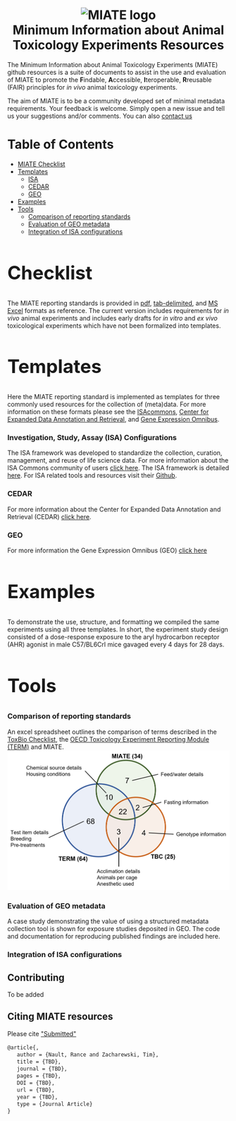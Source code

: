 <h1 align="center">
  <img alt="MIATE logo" src="img" width="224px"/><br/>
  Minimum Information about Animal Toxicology Experiments Resources
</h1>

The Minimum Information about Animal Toxicology Experiments (MIATE) github resources is a suite of documents to 
assist in the use and evaluation of MIATE to promote the <b>F</b>indable, <b>A</b>ccessible, <b>I</b>teroperable, <b>R</b>reusable 
(FAIR) principles for _in vivo_ animal toxicology experiments.

The aim of MIATE is to be a community developed set of minimal metadata requirements. Your feedback is welcome. Simply open a new 
issue and tell us your suggestions and/or comments. You can also [contact us](mailto:zacharewski.lab@gmail.com)

# Table of Contents
* [MIATE Checklist](#Checklist)
* [Templates](#Templates)
	* [ISA](#ISA)
	* [CEDAR](#CEDAR)
	* [GEO](#GEO0)
* [Examples](#Examples)
* [Tools](#Tools)
	* [Comparison of reporting standards](#RScomparison)
	* [Evaluation of GEO metadata](#GEOeval)
	* [Integration of ISA configurations](#ISAmerge)

<a name = "Checklist"/><h2>Checklist</h2>
==========================================
The MIATE reporting standards is provided in [pdf](https://github.com/zacharewskilab/MIATE/raw/master/checklist/MIATE-Checklist.pdf), [tab-delimited](https://github.com/zacharewskilab/MIATE/blob/master/checklist/MIATE-Checklist.txt), and [MS Excel](https://github.com/zacharewskilab/MIATE/raw/master/checklist/MIATE-Checklist.xlsx) formats as reference. The current version includes requirements for 
_in vivo_ animal experiments and includes early drafts for _in vitro_ and _ex vivo_ toxicological experiments which have not been formalized into
templates. 


<a name = "Templates"/><h2>Templates</h2>
==========================================
Here the MIATE reporting standard is implemented as templates for three commonly used resources for the collection of 
(meta)data. For more information on these formats please see the [ISAcommons](https://www.isacommons.org/), [Center for
Expanded Data Annotation and Retrieval](https://metadatacenter.org/), and [Gene Expression Omnibus](https://www.ncbi.nlm.nih.gov/geo/info/submission.html).

<a name = "ISA"/><h3>Investigation, Study, Assay (ISA) Configurations</h3>
The ISA framework was developed to standardize the collection, curation, management, and reuse of life science data. For more information about the ISA 
Commons community of users [click here](https://www.isacommons.org/). The ISA framework is detailed [here](https://isa-specs.readthedocs.io/en/latest/). 
For ISA related tools and resources visit their [Github](https://github.com/ISA-tools).

<a name = "CEDAR"/><h3>CEDAR</h3>
For more information about the Center for Expanded Data Annotation and Retrieval (CEDAR) [click here](https://metadatacenter.org/).

<a name = "GEO"/><h3>GEO</h3>
For more information the Gene Expression Omnibus (GEO) [click here](https://www.ncbi.nlm.nih.gov/geo)

<a name = "Examples"/><h2>Examples</h2>
==========================================
To demonstrate the use, structure, and formatting we compiled the same experiments using all three templates. In short, the experiment study design
consisted of a dose-response exposure to the aryl hydrocarbon receptor (AHR) agonist in male C57/BL6Crl mice gavaged every 4 days for 28 days. 

<a name = "Tools"/><h2>Tools</h2>
==========================================
<a name = "RScomparison"/><h3>Comparison of reporting standards</h3>
An excel spreadsheet outlines the comparison of terms described in the [ToxBio Checklist](https://pubmed.ncbi.nlm.nih.gov/17442663/), the [OECD Toxicology
Experiment Reporting Module (TERM)](https://pubmed.ncbi.nlm.nih.gov/34333066/) and MIATE. 
![RSVenn](imgs/TERMoverlapMIATE.png)

<a name = "GEOeval"/><h3>Evaluation of GEO metadata</h3>
A case study demonstrating the value of using a structured metadata collection tool is shown for exposure studies deposited in GEO. The code and documentation
for reproducing published findings are included here.

<a name = "ISAmerge"/><h3>Integration of ISA configurations</h3>

<a name = "Contributing"/><h2>Contributing</h2>
To be added

<a name = "Citing"/><h2>Citing MIATE resources</h2>
Please cite ["Submitted"][paper]

```
@article{,
   author = {Nault, Rance and Zacharewski, Tim},
   title = {TBD},
   journal = {TBD},
   pages = {TBD},
   DOI = {TBD},
   url = {TBD},
   year = {TBD},
   type = {Journal Article}
}
```

[paper]: https://www.biorxiv.org/